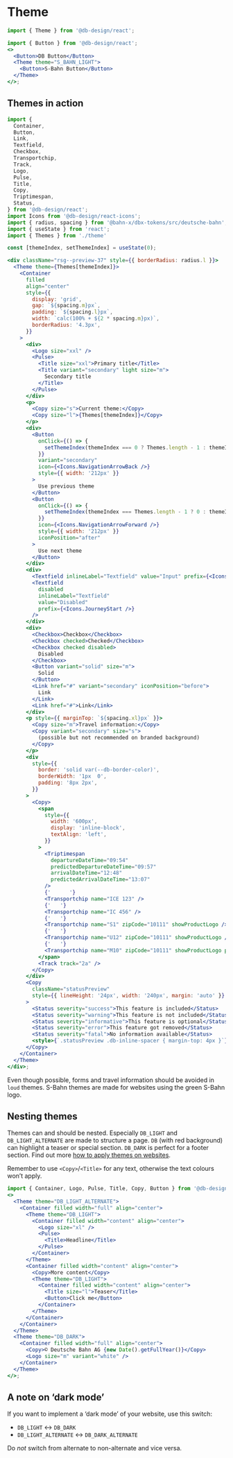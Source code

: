 # Theme

```js
import { Theme } from '@db-design/react';
```

```jsx
import { Button } from '@db-design/react';
<>
  <Button>DB Button</Button>
  <Theme theme="S_BAHN_LIGHT">
    <Button>S-Bahn Button</Button>
  </Theme>
</>;
```

## Themes in action

```jsx noeditor
import {
  Container,
  Button,
  Link,
  Textfield,
  Checkbox,
  Transportchip,
  Track,
  Logo,
  Pulse,
  Title,
  Copy,
  Triptimespan,
  Status,
} from '@db-design/react';
import Icons from '@db-design/react-icons';
import { radius, spacing } from '@bahn-x/dbx-tokens/src/deutsche-bahn';
import { useState } from 'react';
import { Themes } from './theme'

const [themeIndex, setThemeIndex] = useState(0);

<div className="rsg--preview-37" style={{ borderRadius: radius.l }}>
  <Theme theme={Themes[themeIndex]}>
    <Container
      filled
      align="center"
      style={{
        display: 'grid',
        gap: `${spacing.m}px`,
        padding: `${spacing.l}px`,
        width: `calc(100% + ${2 * spacing.m}px)`,
        borderRadius: '4.3px',
      }}
    >
      <div>
        <Logo size="xxl" />
        <Pulse>
          <Title size="xxl">Primary title</Title>
          <Title variant="secondary" light size="m">
            Secondary title
          </Title>
        </Pulse>
      </div>
      <p>
        <Copy size="s">Current theme:</Copy>
        <Copy size="l">{Themes[themeIndex]}</Copy>
      </p>
      <div>
        <Button
          onClick={() => {
            setThemeIndex(themeIndex === 0 ? Themes.length - 1 : themeIndex - 1);
          }}
          variant="secondary"
          icon={<Icons.NavigationArrowBack />}
          style={{ width: '212px' }}
        >
          Use previous theme
        </Button>
        <Button
          onClick={() => {
            setThemeIndex(themeIndex === Themes.length - 1 ? 0 : themeIndex + 1);
          }}
          icon={<Icons.NavigationArrowForward />}
          style={{ width: '212px' }}
          iconPosition="after"
        >
          Use next theme
        </Button>
      </div>
      <div>
        <Textfield inlineLabel="Textfield" value="Input" prefix={<Icons.JourneyStart />} />
        <Textfield
          disabled
          inlineLabel="Textfield"
          value="Disabled"
          prefix={<Icons.JourneyStart />}
        />
      </div>
      <div>
        <Checkbox>Checkbox</Checkbox>
        <Checkbox checked>Checked</Checkbox>
        <Checkbox checked disabled>
          Disabled
        </Checkbox>
        <Button variant="solid" size="m">
          Solid
        </Button>
        <Link href="#" variant="secondary" iconPosition="before">
          Link
        </Link>
        <Link href="#">Link</Link>
      </div>
      <p style={{ marginTop: `${spacing.xl}px` }}>
        <Copy size="m">Travel information:</Copy>
        <Copy variant="secondary" size="s">
          (possible but not recommended on branded background)
        </Copy>
      </p>
      <div
        style={{
          border: 'solid var(--db-border-color)',
          borderWidth: '1px  0',
          padding: '8px 2px',
        }}
      >
        <Copy>
          <span
            style={{
              width: '600px',
              display: 'inline-block',
              textAlign: 'left',
            }}
          >
            <Triptimespan
              departureDateTime="09:54"
              predictedDepartureDateTime="09:57"
              arrivalDateTime="12:48"
              predictedArrivalDateTime="13:07"
            />
            {'      '}
            <Transportchip name="ICE 123" />
            {'   '}
            <Transportchip name="IC 456" />
            {'   '}
            <Transportchip name="S1" zipCode="10111" showProductLogo />
            {'   '}
            <Transportchip name="U12" zipCode="10111" showProductLogo />
            {'   '}
            <Transportchip name="M10" zipCode="10111" showProductLogo product="tram" />
          </span>
          <Track track="2a" />
        </Copy>
      </div>
      <Copy
        className="statusPreview"
        style={{ lineHeight: '24px', width: '240px', margin: 'auto' }}
      >
        <Status severity="success">This feature is included</Status>
        <Status severity="warning">This feature is not included</Status>
        <Status severity="informative">This feature is optional</Status>
        <Status severity="error">This feature got removed</Status>
        <Status severity="fatal">No information available</Status>
        <style>{`.statusPreview .db-inline-spacer { margin-top: 4px }`}</style>
      </Copy>
    </Container>
  </Theme>
</div>;
```

Even though possible, forms and travel information should be avoided in `loud` themes. S-Bahn themes are made for websites using the green S-Bahn logo.

## Nesting themes

Themes can and should be nested. Especially `DB_LIGHT` and `DB_LIGHT_ALTERNATE` are made to structure a page. `DB` (with red background) can highlight a teaser or special section. `DB_DARK` is perfect for a footer section. Find out more [how to apply themes on websites](https://dpp.bahn-x.de/foundation/colours/how-to-use-colours).

Remember to use `<Copy>`/`<Title>` for any text, otherwise the text colours won’t apply.

```jsx { "props": { "className": "nesting-themes" } }
import { Container, Logo, Pulse, Title, Copy, Button } from '@db-design/react';
<>
  <Theme theme="DB_LIGHT_ALTERNATE">
    <Container filled width="full" align="center">
      <Theme theme="DB_LIGHT">
        <Container filled width="content" align="center">
          <Logo size="xl" />
          <Pulse>
            <Title>Headline</Title>
          </Pulse>
        </Container>
      </Theme>
      <Container filled width="content" align="center">
        <Copy>More content</Copy>
        <Theme theme="DB_LIGHT">
          <Container filled width="content" align="center">
            <Title size="l">Teaser</Title>
            <Button>Click me</Button>
          </Container>
        </Theme>
      </Container>
    </Container>
  </Theme>
  <Theme theme="DB_DARK">
    <Container filled width="full" align="center">
      <Copy>© Deutsche Bahn AG {new Date().getFullYear()}</Copy>
      <Logo size="m" variant="white" />
    </Container>
  </Theme>
</>;
```

<style>
  .nesting-themes > div {
    border-radius: 4.3px;
    overflow: hidden;
  }

  .nesting-themes > div > div > .db-container {
    padding: 16px;
  }

  .nesting-themes .db-theme--db .db-container {
    margin-top: 32px;
  }

  .nesting-themes .db-button {
    margin-top: 8px;
  }

  .nesting-themes .DB_DARK .db-logo {
    margin-top: 8px;
  }
</style>

## A note on ‘dark mode’

If you want to implement a ‘dark mode’ of your website, use this switch:

- `DB_LIGHT` ↔︎ `DB_DARK`
- `DB_LIGHT_ALTERNATE` ↔︎ `DB_DARK_ALTERNATE`

Do _not_ switch from alternate to non-alternate and vice versa.
